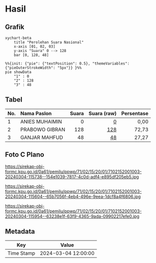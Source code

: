 # Hasil

## Grafik

```mermaid
xychart-beta
    title "Perolehan Suara Nasional"
    x-axis [01, 02, 03]
    y-axis "Suara" 0 --> 128
    bar [0, 128, 48]
```

```mermaid
%%{init: {"pie": {"textPosition": 0.5}, "themeVariables": {"pieOuterStrokeWidth": "5px"}} }%%
pie showData
    "1" : 0
    "2" : 128
    "3" : 48
```

## Tabel

| No. | Nama Paslon    | Suara | Suara (raw) | Persentase |
|:--- |:-------------- | -----:| -----------:| ----------:|
| 1   | ANIES MUHAIMIN | 0     | [0][p-1]    | 0,00       |
| 2   | PRABOWO GIBRAN | 128   | [128][p-2]  | 72,73      |
| 3   | GANJAR MAHFUD  | 48    | [48][p-3]   | 27,27      |


[p-1]: https://github.com/gigit-pemilu/pemilu-2024/blob/main/pilpres/hitung-suara/sub/71-sulawesi-utara/sub/02-minahasa/sub/15-tombariri/sub/2001-kumu/sub/003-tps/sub/paslon-1.txt
[p-2]: https://github.com/gigit-pemilu/pemilu-2024/blob/main/pilpres/hitung-suara/sub/71-sulawesi-utara/sub/02-minahasa/sub/15-tombariri/sub/2001-kumu/sub/003-tps/sub/paslon-2.txt
[p-3]: https://github.com/gigit-pemilu/pemilu-2024/blob/main/pilpres/hitung-suara/sub/71-sulawesi-utara/sub/02-minahasa/sub/15-tombariri/sub/2001-kumu/sub/003-tps/sub/paslon-3.txt

## Foto C Plano

https://sirekap-obj-formc.kpu.go.id/0a61/pemilu/ppwp/71/02/15/20/01/7102152001003-20240304-115738--154e1039-7817-4c0d-adf4-e895df205eb5.jpg

https://sirekap-obj-formc.kpu.go.id/0a61/pemilu/ppwp/71/02/15/20/01/7102152001003-20240304-115604--65b7056f-4eb4-496e-9eea-1dcf8a4f6806.jpg

https://sirekap-obj-formc.kpu.go.id/0a61/pemilu/ppwp/71/02/15/20/01/7102152001003-20240304-115954--63238e1f-63f9-4365-9ada-09902217efe0.jpg


## Metadata

| Key        | Value               |
| ---------- | ------------------- |
| Time Stamp | 2024-03-04 12:00:00 |



